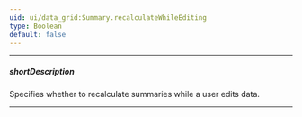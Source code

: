 ```yaml
---
uid: ui/data_grid:Summary.recalculateWhileEditing
type: Boolean
default: false
---
```

---
##### shortDescription
Specifies whether to recalculate summaries while a user edits data.

---
